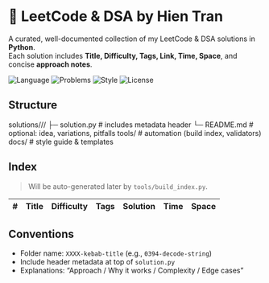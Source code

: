 # 🧠 LeetCode & DSA by Hien Tran

A curated, well-documented collection of my LeetCode & DSA solutions in **Python**.  
Each solution includes **Title, Difficulty, Tags, Link, Time, Space**, and concise **approach notes**.

<p>
  <img alt="Language" src="https://img.shields.io/badge/python-3.10+-blue">
  <img alt="Problems" src="https://img.shields.io/badge/solutions-growing-brightgreen">
  <img alt="Style" src="https://img.shields.io/badge/style-pep8-informational">
  <img alt="License" src="https://img.shields.io/badge/license-MIT-lightgrey">
</p>

## Structure
solutions/<topic>/<id-title>/
├─ solution.py # includes metadata header
└─ README.md # optional: idea, variations, pitfalls
tools/ # automation (build index, validators)
docs/ # style guide & templates


## Index
> Will be auto-generated later by `tools/build_index.py`.

| # | Title | Difficulty | Tags | Solution | Time | Space |
|---|-------|------------|------|----------|------|-------|

## Conventions
- Folder name: `XXXX-kebab-title` (e.g., `0394-decode-string`)
- Include header metadata at top of `solution.py`
- Explanations: “Approach / Why it works / Complexity / Edge cases”


